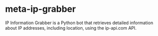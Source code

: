 # meta-ip-grabber
IP Information Grabber is a Python bot that retrieves detailed information about IP addresses, including location, using the ip-api.com API.
